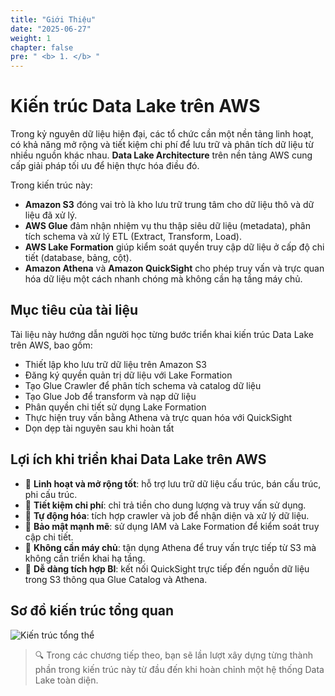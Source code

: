 ```yaml
---
title: "Giới Thiệu"
date: "2025-06-27"
weight: 1
chapter: false
pre: " <b> 1. </b> "
---
```


# Kiến trúc Data Lake trên AWS

Trong kỷ nguyên dữ liệu hiện đại, các tổ chức cần một nền tảng linh hoạt, có khả năng mở rộng và tiết kiệm chi phí để lưu trữ và phân tích dữ liệu từ nhiều nguồn khác nhau. **Data Lake Architecture** trên nền tảng AWS cung cấp giải pháp tối ưu để hiện thực hóa điều đó.

Trong kiến trúc này:
- **Amazon S3** đóng vai trò là kho lưu trữ trung tâm cho dữ liệu thô và dữ liệu đã xử lý.
- **AWS Glue** đảm nhận nhiệm vụ thu thập siêu dữ liệu (metadata), phân tích schema và xử lý ETL (Extract, Transform, Load).
- **AWS Lake Formation** giúp kiểm soát quyền truy cập dữ liệu ở cấp độ chi tiết (database, bảng, cột).
- **Amazon Athena** và **Amazon QuickSight** cho phép truy vấn và trực quan hóa dữ liệu một cách nhanh chóng mà không cần hạ tầng máy chủ.

## Mục tiêu của tài liệu

Tài liệu này hướng dẫn người học từng bước triển khai kiến trúc Data Lake trên AWS, bao gồm:

- Thiết lập kho lưu trữ dữ liệu trên Amazon S3
- Đăng ký quyền quản trị dữ liệu với Lake Formation
- Tạo Glue Crawler để phân tích schema và catalog dữ liệu
- Tạo Glue Job để transform và nạp dữ liệu
- Phân quyền chi tiết sử dụng Lake Formation
- Thực hiện truy vấn bằng Athena và trực quan hóa với QuickSight
- Dọn dẹp tài nguyên sau khi hoàn tất

## Lợi ích khi triển khai Data Lake trên AWS

- 🔹 **Linh hoạt và mở rộng tốt**: hỗ trợ lưu trữ dữ liệu cấu trúc, bán cấu trúc, phi cấu trúc.
- 🔹 **Tiết kiệm chi phí**: chỉ trả tiền cho dung lượng và truy vấn sử dụng.
- 🔹 **Tự động hóa**: tích hợp crawler và job để nhận diện và xử lý dữ liệu.
- 🔹 **Bảo mật mạnh mẽ**: sử dụng IAM và Lake Formation để kiểm soát truy cập chi tiết.
- 🔹 **Không cần máy chủ**: tận dụng Athena để truy vấn trực tiếp từ S3 mà không cần triển khai hạ tầng.
- 🔹 **Dễ dàng tích hợp BI**: kết nối QuickSight trực tiếp đến nguồn dữ liệu trong S3 thông qua Glue Catalog và Athena.

## Sơ đồ kiến trúc tổng quan

![Kiến trúc tổng thể](/images/datalake-arch-vi.png)

> 🔍 Trong các chương tiếp theo, bạn sẽ lần lượt xây dựng từng thành phần trong kiến trúc này từ đầu đến khi hoàn chỉnh một hệ thống Data Lake toàn diện.
